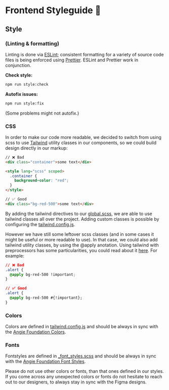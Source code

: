 # Frontend Styleguide 🎨

## Style

### (Linting & formatting)

Linting is done via [ESLint](https://eslint.org/docs/user-guide/getting-started); consistent formatting for a variety of source code files is being enforced using [Prettier](https://prettier.io/docs/en/index.html). ESLint and Prettier work in conjunction.

**Check style:**

```bash
npm run style:check
```

**Autofix issues:**

```bash
npm run style:fix
```

(Some problems might not autofix.)

### CSS

In order to make our code more readable, we decided to switch from using scss to use [Tailwind](https://tailwindcss.com/) utility classes in our components, so we could build design directly in our markup:

```html
// ❌ Bad
<div class="container">some text</div>

<style lang="scss" scoped>
  .container {
    background-color: "red";
  }
</style>
```

```html
// ✅ Good
<div class="bg-red-500">some text</div>
```

By adding the tailwind directives to our [global.scss](https://github.com/digitalservicebund/ris-backend-service/blob/main/frontend/src/styles/global.scss), we are able to use tailwind classes all over the project. Adding custom classes is possible by configuring the [tailwind.config.js](https://github.com/digitalservicebund/ris-backend-service/blob/main/frontend/tailwind.config.js).

However we have still some leftover scss classes (and in some cases it might be useful or more readable to use). In that case, we could also add tailwind utility classes, by using the @apply anotation. Using tailwind with preprocessors has some particularities, you could read about it [here](https://tailwindcss.com/docs/using-with-preprocessors). For example:

```css
// ❌ Bad
.alert {
  @apply bg-red-500 !important;
}

// ✅ Good
.alert {
  @apply bg-red-500 #{!important};
}
```

### Colors

Colors are defined in [tailwind.config.js](https://github.com/digitalservicebund/ris-backend-service/blob/main/frontend/tailwind.config.js) and should be always in sync with the [Angie Foundation Colors](https://www.figma.com/file/nMUUyvtI2vQxiC5hW2bjCS/Angie-Foundation?node-id=32%3A764&t=Kj3TtRomXvy1lrKI-0).

### Fonts

Fontstyles are defined in [\_font_styles.scss](https://github.com/digitalservicebund/ris-backend-service/blob/main/frontend/src/styles/_font_styles.scss) and should be always in sync with the [Angie Foundation Font Styles](https://www.figma.com/file/nMUUyvtI2vQxiC5hW2bjCS/Angie-Foundation?node-id=10%3A118&t=Kj3TtRomXvy1lrKI-0).

Please do not use other colors or fonts, than that ones defined in our styles. If you come across any unexpected colors or fonts do not hesitate to reach out to our designers, to always stay in sync with the Figma designs.
